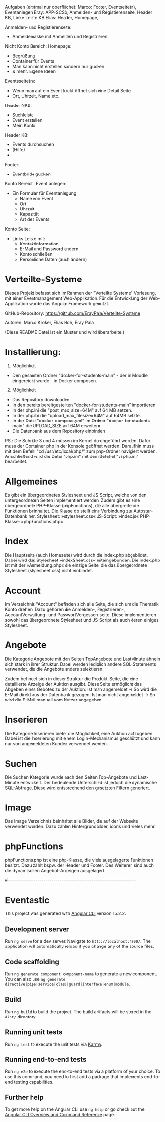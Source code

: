 Aufgaben (erstmal nur oberfläche):
Marco:  Footer, Eventseite(n), Eventanlegen
Eray:   APP-SCSS, Anmelden- und Registierenseite, Header KB, Linke Leiste KB
Elias:  Header, Homepage, 

Anmelden- und Registierenseite:
- Anmeldemaske mit Anmelden und Registrieren

Nicht Konto Bereich:
Homepage:
- Begrüßung
- Container für Events
- Man kann nicht erstellen sondern nur gucken
- & mehr. Eigene Ideen

Eventsseite(n):
- Wenn man auf ein Event klickt öffnet sich eine Detail Seite
- Ort, Uhrzeit, Name etc.

Header NKB: 
- Suchleiste
- Event erstellen
- Mein Konto

Header KB:
- Events durchsuchen
- (Hilfe)
- 

Footer:
- Eventbride gucken

Konto Bereich:
Event anlegen:
- Ein Formular für Eventanlegung
  - Name von Event
  - Ort
  - Uhrzeit
  - Kapazität
  - Art des Events

Konto Seite:
- Links Leiste mit:
  - Kontaktinformation
  - E-Mail und Password ändern
  - Konto schließen
  - Persönliche Daten (auch ändern)



# Verteilte-Systeme

Dieses Projekt befasst sich im Rahmen der "Verteilte Systeme" Vorlesung, mit einer Eventmanagement Web-Applikation. Für die Entwicklung der Web-Applikation wurde das Angular Framework genutzt.

GitHub-Repository: https://github.com/ErayPala/Verteilte-Systeme

Autoren: Marco Kröker, Elias Hoh, Eray Pala

(Diese README Datei ist ein Muster und wird überarbeite.)

# Installierung:

1. Möglichkeit

- Den gesamten Ordner "docker-for-students-main" - der in Moodle eingereicht wurde - in Docker composen.

2. Möglichkeit

- Das Repository downloaden
- In den bereits bereitgestellten "docker-for-students-main" importieren
- In der php.ini die "post_max_size=64M" auf 64 MB setzen.
- In der php.ibi die "upload_max_filesize=64M" auf 64MB setzte.
- In der Datei "docker-compose.yml" im Ordner "docker-for-students-main" die UPLOAD_SIZE auf 64M erweitern
- Die Datenbank aus dem Repository einbinden

PS.: Die Schritte 3 und 4 müssen im Kernel durchgeführt werden. Dafür muss der Container php in der Konsole geöffnet werden. Daraufhin muss mit dem Befehl "cd /usr/etc/local/php/" zum php-Ordner navigiert werden. Anschließend wird die Datei "php.ini" mit dem Befehel "vi php.ini" bearbeitet.

# Allgemeines
Es gibt ein übergeordnetes Stylesheet und JS-Script, welche von den untergeordneten Seiten implementiert werden. Zudem gibt es eine übergeordnete PHP-Klasse (phpFunctions), die alle übergreifende Funktionen beinhaltet. Die Klasse db stellt eine Verbindung zur Autostar-Datenbank her. Stylesheet: »stylesheet.css« JS-Script: »index.js« PHP-Klasse: »phpFunctions.php«

# Index
Die Hauptseite (auch Homeseite) wird durch die index.php abgebildet. Dabei wird das Stylesheet »indexSheet.css« miteingebunden. Die index.php ist mit der »Anmeldung.php« die einzige Seite, die das übergeordnete Stylesheet (stylesheet.css) nicht einbindet.

# Account
Im Verzeichnis "Account" befinden sich alle Seite, die sich um die Thematik Konto drehen. Dazu gehören die Anmelden-, Registrieren-, AccountVerwaltung- und PasswortVergessen-seite. Diese implementieren sowohl das übergeordnete Stylesheet und JS-Script als auch deren einiges Stylesheet.

# Angebote
Die Kategorie Angebote mit den Seiten TopAngebote und LastMinute ähneln sich stark in ihrer Struktur. Dabei werden lediglich andere SQL-Statements verwendet, die die Angebote anders selektieren.

Zudem befindet sich in dieser Struktur die Produkt-Seite, die eine detaillierte Anzeige der Auktion ausgibt. Diese Seite ermöglicht das Abgeben eines Gebotes zu der Auktion: Ist man angemeldet -> So wird die E-Mail direkt aus der Datenbank gezogen. Ist man nicht angemeldet -> So wird die E-Mail manuell vom Nutzer angegeben.

# Inserieren
Die Kategorie Inserieren bietet die Möglichkeit, eine Auktion aufzugeben. Dabei ist die Inserierung mit einem Login-Mechanismus geschützt und kann nur von angemeldeten Kunden verwendet werden.

# Suchen
Die Suchen Kategorie wurde nach den Seiten Top-Angebote und Last-Minute entwickelt. Der bedeutende Unterschied ist jedoch die dynamische SQL-Abfrage. Diese wird entsprechend den gesetzten Filtern generiert.

# Image
Das Image Verzeichnis beinhaltet alle Bilder, die auf der Webseite verwendet wurden. Dazu zählen Hintergrundbilder, icons und vieles mehr.

# phpFunctions
phpFunctions.php ist eine php-Klasse, die viele ausgelagerte Funktionen besitzt. Dazu zählt bspw. der Header und Footer. Des Weiteren sind auch die dynamischen Angebot-Anzeigen ausgelagert.

#-----------------------------------------------------------------

# Eventastic

This project was generated with [Angular CLI](https://github.com/angular/angular-cli) version 15.2.2.

## Development server

Run `ng serve` for a dev server. Navigate to `http://localhost:4200/`. The application will automatically reload if you change any of the source files.

## Code scaffolding

Run `ng generate component component-name` to generate a new component. You can also use `ng generate directive|pipe|service|class|guard|interface|enum|module`.

## Build

Run `ng build` to build the project. The build artifacts will be stored in the `dist/` directory.

## Running unit tests

Run `ng test` to execute the unit tests via [Karma](https://karma-runner.github.io).

## Running end-to-end tests

Run `ng e2e` to execute the end-to-end tests via a platform of your choice. To use this command, you need to first add a package that implements end-to-end testing capabilities.

## Further help

To get more help on the Angular CLI use `ng help` or go check out the [Angular CLI Overview and Command Reference](https://angular.io/cli) page.
